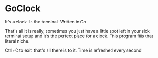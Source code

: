 # GoClock

It's a clock. In the terminal. Written in Go.

That's all it is really, sometimes you just have a little spot left in your sick terminal setup and it's the perfect place for a clock. This program fills that literal niche.

Ctrl+C to exit, that's all there is to it. Time is refreshed every second.
